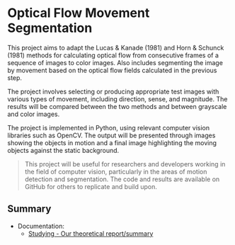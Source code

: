 # Optical Flow Movement Segmentation 

This project aims to adapt the Lucas & Kanade (1981) and Horn & Schunck (1981) methods for calculating optical flow from consecutive frames of a sequence of images to color images. Also includes segmenting the image by movement based on the optical flow fields calculated in the previous step.

The project involves selecting or producing appropriate test images with various types of movement, including direction, sense, and magnitude. The results will be compared between the two methods and between grayscale and color images.

The project is implemented in Python, using relevant computer vision libraries such as OpenCV. The output will be presented through images showing the objects in motion and a final image highlighting the moving objects against the static background.

> This project will be useful for researchers and developers working in the field of computer vision, particularly in the areas of motion detection and segmentation. The code and results are available on GitHub for others to replicate and build upon.

## Summary
- Documentation:
    - [Studying - Our theoretical report/summary](/STUDYING.md)
